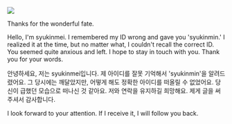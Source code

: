 ![](https://visitor-badge.glitch.me/badge?page_id=syukinmei.syukinmei&left_color=red&right_color=yellow&left_text=A%20good%20code%20is%20like%20a%20story,%20not%20a%20puzzle.)

Thanks for the wonderful fate.

Hello, I'm syukinmei. I remembered my ID wrong and gave you 'syukinmin.' I realized it at the time, but no matter what, I couldn't recall the correct ID. You seemed quite anxious and left. I hope to stay in touch with you. Thank you for your words.

안녕하세요, 저는 syukinmei입니다. 제 아이디를 잘못 기억해서 'syukinmin'을 알려드렸어요. 그 당시에는 깨달았지만, 어떻게 해도 정확한 아이디를 떠올릴 수 없었어요. 당신이 급했던 모습으로 떠나신 것 같아요. 저와 연락을 유지하길 희망해요. 제게 글을 써 주셔서 감사합니다.

I look forward to your attention. If I receive it, I will follow you back.
